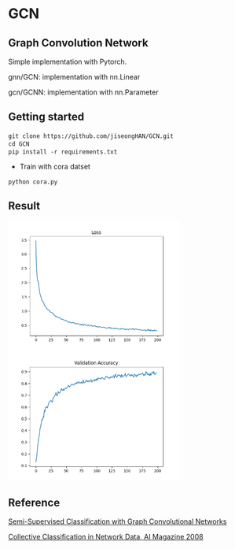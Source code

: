 # GCN

## Graph Convolution Network

Simple implementation with Pytorch.

gnn/GCN: implementation with nn.Linear

gcn/GCNN: implementation with nn.Parameter

## Getting started

```
git clone https://github.com/jiseongHAN/GCN.git
cd GCN
pip install -r requirements.txt
```
* Train with cora datset
```
python cora.py
```

## Result
<p float="center">
    <img src="asset/loss.png", width="350"/>
    <img src="asset/val.png", width="350"/>
</p>


## Reference
[Semi-Supervised Classification with Graph Convolutional Networks](https://arxiv.org/pdf/1609.02907.pdf)

[Collective Classification in Network Data, AI Magazine 2008](http://linqs.cs.umd.edu/projects/projects/lbc/)
